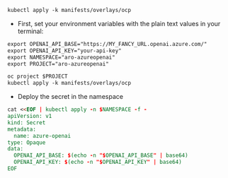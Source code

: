 
```md
kubectl apply -k manifests/overlays/ocp
```


* First, set your environment variables with the plain text values in your terminal:

```md
export OPENAI_API_BASE="https://MY_FANCY_URL.openai.azure.com/"
export OPENAI_API_KEY="your-api-key"
export NAMESPACE="aro-azureopenai"
export PROJECT="aro-azureopenai"
```

```md
oc project $PROJECT
kubectl apply -k manifests/overlays/ocp
```

* Deploy the secret in the namespace

```md
cat <<EOF | kubectl apply -n $NAMESPACE -f -
apiVersion: v1
kind: Secret
metadata:
  name: azure-openai
type: Opaque
data:
  OPENAI_API_BASE: $(echo -n "$OPENAI_API_BASE" | base64)
  OPENAI_API_KEY: $(echo -n "$OPENAI_API_KEY" | base64)
EOF
```